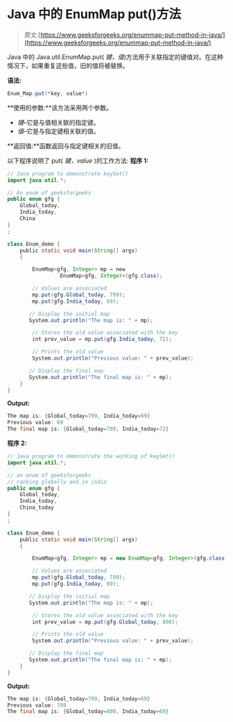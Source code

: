 # Java 中的 EnumMap put()方法

> 原文:[https://www.geeksforgeeks.org/enummap-put-method-in-java/](https://www.geeksforgeeks.org/enummap-put-method-in-java/)

Java 中的 Java.util.EnumMap.put( *键，值*)方法用于关联指定的键值对。在这种情况下，如果重复这些值，旧的值将被替换。

**语法:**

```java
Enum_Map.put(*key, value*)
```

**使用的参数:**该方法采用两个参数。

*   *键*–它是与值相关联的指定键。
*   *值*–它是与指定键相关联的值。

**返回值:**函数返回与指定键相关的旧值。

以下程序说明了 put( *键，value* )的工作方法:
**程序 1:**

```java
// Java program to demonstrate keySet()
import java.util.*;

// An enum of geeksforgeeks
public enum gfg {
    Global_today,
    India_today,
    China
}
;

class Enum_demo {
    public static void main(String[] args)
    {

        EnumMap<gfg, Integer> mp = new 
                 EnumMap<gfg, Integer>(gfg.class);

        // Values are associated
        mp.put(gfg.Global_today, 799);
        mp.put(gfg.India_today, 69);

       // Display the initial map
       System.out.println("The map is: " + mp);

        // Stores the old value associated with the key
        int prev_value = mp.put(gfg.India_today, 72);

        // Prints the old value
        System.out.println("Previous value: " + prev_value);

       // Display the final map
       System.out.println("The final map is: " + mp);
    }
}
```

**Output:**

```java
The map is: {Global_today=799, India_today=69}
Previous value: 69
The final map is: {Global_today=799, India_today=72}

```

**程序 2:**

```java
// Java program to demonstrate the working of keySet()
import java.util.*;

// an enum of geeksforgeeks
// ranking globally and in india
public enum gfg {
    Global_today,
    India_today,
    China_today
}
;

class Enum_demo {
    public static void main(String[] args)
    {

        EnumMap<gfg, Integer> mp = new EnumMap<gfg, Integer>(gfg.class);

        // Values are associated
        mp.put(gfg.Global_today, 799);
        mp.put(gfg.India_today, 69);

       // Display the initial map
       System.out.println("The map is: " + mp);

        // Stores the old value associated with the key
        int prev_value = mp.put(gfg.Global_today, 800);

        // Prints the old value
        System.out.println("Previous value: " + prev_value);

       // Display the final map
       System.out.println("The final map is: " + mp);
    }
}
```

**Output:**

```java
The map is: {Global_today=799, India_today=69}
Previous value: 799
The final map is: {Global_today=800, India_today=69}

```